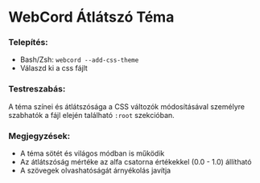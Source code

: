 # WebCord Átlátszó Téma

### Telepítés:
- Bash/Zsh: ```webcord --add-css-theme```
- Válaszd ki a css fájlt

### Testreszabás:

A téma színei és átlátszósága a CSS változók módosításával személyre szabhatók a fájl elején található `:root` szekcióban.

### Megjegyzések:

- A téma sötét és világos módban is működik
- Az átlátszóság mértéke az alfa csatorna értékekkel (0.0 - 1.0) állítható
- A szövegek olvashatóságát árnyékolás javítja
